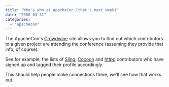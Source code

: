 ```yaml
---
title: "Who's who at ApacheCon (that's next week)"
date: "2008-03-31"
categories: 
  - "apachecon"
---
```


The ApacheCon's [Crowdwine](http://apacheconeu2008.crowdvine.com/) site allows you to find out which contributors to a given project are attending the conference (assuming they provide that info, of course).

See for example, the lists of [Sling](http://apacheconeu2008.crowdvine.com/questions/show/9438?tag=sling), [Cocoon](http://apacheconeu2008.crowdvine.com/questions/show/9438?tag=Cocoon) and [httpd](http://apacheconeu2008.crowdvine.com/questions/show/9438?tag=httpd) contributors who have signed up and tagged their profile accordingly.

This should help people make connections there, we'll see how that works out.
